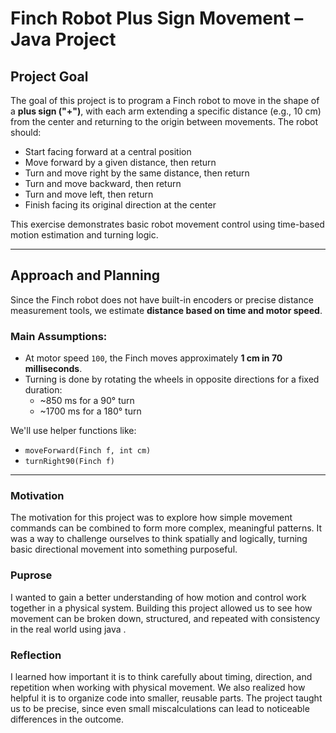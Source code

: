 # Finch Robot Plus Sign Movement – Java Project

## Project Goal

The goal of this project is to program a Finch robot to move in the shape of a **plus sign ("+")**, with each arm extending a specific distance (e.g., 10 cm) from the center and returning to the origin between movements. The robot should:

- Start facing forward at a central position
- Move forward by a given distance, then return
- Turn and move right by the same distance, then return
- Turn and move backward, then return
- Turn and move left, then return
- Finish facing its original direction at the center

This exercise demonstrates basic robot movement control using time-based motion estimation and turning logic.

---

## Approach and Planning

Since the Finch robot does not have built-in encoders or precise distance measurement tools, we estimate **distance based on time and motor speed**.

### Main Assumptions:

- At motor speed `100`, the Finch moves approximately **1 cm in 70 milliseconds**.
- Turning is done by rotating the wheels in opposite directions for a fixed duration:
  - ~850 ms for a 90° turn
  - ~1700 ms for a 180° turn

We'll use helper functions like:

- `moveForward(Finch f, int cm)`
- `turnRight90(Finch f)`

---

### Motivation
The motivation for this project was to explore how simple movement commands can be combined to form more complex, meaningful patterns. It was a way to challenge ourselves to think spatially and logically, turning basic directional movement into something purposeful.

### Puprose
I wanted to gain a better understanding of how motion and control work together in a physical system. Building this project allowed us to see how movement can be broken down, structured, and repeated with consistency in the real world using java .

### Reflection
I learned how important it is to think carefully about timing, direction, and repetition when working with physical movement. We also realized how helpful it is to organize code into smaller, reusable parts. The project taught us to be precise, since even small miscalculations can lead to noticeable differences in the outcome.

